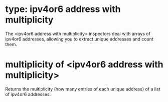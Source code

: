 # type: ipv4or6 address with multiplicity

The &lt;ipv4or6 address with multiplicity&gt; inspectors deal with arrays of ipv4or6 addresses, allowing you to extract unique addresses and count them.

# multiplicity of &lt;ipv4or6 address with multiplicity&gt;

Returns the multiplicity (how many entries of each unique address) of a list of ipv4or6 addresses.
